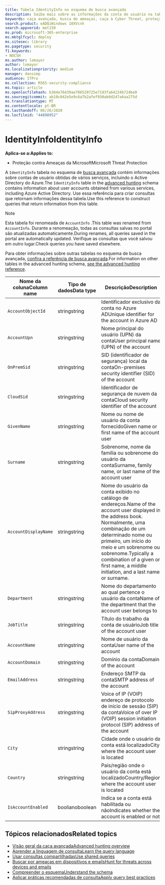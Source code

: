 ```yaml
---
title: Tabela IdentityInfo no esquema de busca avançada
description: Saiba mais sobre as informações da conta de usuário na tabela IdentityInfo do esquema de busca avançada
keywords: caça avançada, busca de ameaças, caça à Cyber Threat, proteção de ameaças da Microsoft, Microsoft 365, MTP, M365, pesquisa, consulta, telemetria, referência de esquema, Kusto, tabela, coluna, tipo de dados, descrição, AccountInfo, IdentityInfo, conta
search.product: eADQiWindows 10XVcnh
search.appverid: met150
ms.prod: microsoft-365-enterprise
ms.mktglfcycl: deploy
ms.sitesec: library
ms.pagetype: security
f1.keywords:
- NOCSH
ms.author: lomayor
author: lomayor
ms.localizationpriority: medium
manager: dansimp
audience: ITPro
ms.collection: M365-security-compliance
ms.topic: article
ms.openlocfilehash: b384e76439ae706520725e7193fa64224b724be0
ms.sourcegitcommit: ab10c042e5e9c6a7b2afef930ab0d247a6aa275d
ms.translationtype: MT
ms.contentlocale: pt-BR
ms.lasthandoff: 06/26/2020
ms.locfileid: "44898952"
---
```

# <a name="identityinfo"></a><span data-ttu-id="24268-104">IdentityInfo</span><span class="sxs-lookup"><span data-stu-id="24268-104">IdentityInfo</span></span>

<span data-ttu-id="24268-105">**Aplica-se a:**</span><span class="sxs-lookup"><span data-stu-id="24268-105">**Applies to:**</span></span>
- <span data-ttu-id="24268-106">Proteção contra Ameaças da Microsoft</span><span class="sxs-lookup"><span data-stu-id="24268-106">Microsoft Threat Protection</span></span>

<span data-ttu-id="24268-107">A `IdentityInfo` tabela no esquema de [busca avançada](advanced-hunting-overview.md) contém informações sobre contas de usuário obtidas de vários serviços, incluindo o Active Directory do Azure.</span><span class="sxs-lookup"><span data-stu-id="24268-107">The `IdentityInfo` table in the [advanced hunting](advanced-hunting-overview.md) schema contains information about user accounts obtained from various services, including Azure Active Directory.</span></span> <span data-ttu-id="24268-108">Use essa referência para criar consultas que retornam informações dessa tabela.</span><span class="sxs-lookup"><span data-stu-id="24268-108">Use this reference to construct queries that return information from this table.</span></span>

>[!NOTE]
><span data-ttu-id="24268-109">Esta tabela foi renomeada de `AccountInfo` .</span><span class="sxs-lookup"><span data-stu-id="24268-109">This table was renamed from `AccountInfo`.</span></span> <span data-ttu-id="24268-110">Durante a renomeação, todas as consultas salvas no portal são atualizadas automaticamente.</span><span class="sxs-lookup"><span data-stu-id="24268-110">During renames, all queries saved in the portal are automatically updated.</span></span> <span data-ttu-id="24268-111">Verifique as consultas que você salvou em outro lugar.</span><span class="sxs-lookup"><span data-stu-id="24268-111">Check queries you have saved elsewhere.</span></span>

<span data-ttu-id="24268-112">Para obter informações sobre outras tabelas no esquema de busca avançada, [confira a referência de busca avançada](advanced-hunting-schema-tables.md).</span><span class="sxs-lookup"><span data-stu-id="24268-112">For information on other tables in the advanced hunting schema, [see the advanced hunting reference](advanced-hunting-schema-tables.md).</span></span>

| <span data-ttu-id="24268-113">Nome da coluna</span><span class="sxs-lookup"><span data-stu-id="24268-113">Column name</span></span> | <span data-ttu-id="24268-114">Tipo de dados</span><span class="sxs-lookup"><span data-stu-id="24268-114">Data type</span></span> | <span data-ttu-id="24268-115">Descrição</span><span class="sxs-lookup"><span data-stu-id="24268-115">Description</span></span> |
|-------------|-----------|-------------|
| `AccountObjectId` | <span data-ttu-id="24268-116">string</span><span class="sxs-lookup"><span data-stu-id="24268-116">string</span></span> | <span data-ttu-id="24268-117">Identificador exclusivo da conta no Azure AD</span><span class="sxs-lookup"><span data-stu-id="24268-117">Unique identifier for the account in Azure AD</span></span> |
| `AccountUpn` | <span data-ttu-id="24268-118">string</span><span class="sxs-lookup"><span data-stu-id="24268-118">string</span></span> | <span data-ttu-id="24268-119">Nome principal do usuário (UPN) da conta</span><span class="sxs-lookup"><span data-stu-id="24268-119">User principal name (UPN) of the account</span></span> |
| `OnPremSid` | <span data-ttu-id="24268-120">string</span><span class="sxs-lookup"><span data-stu-id="24268-120">string</span></span> | <span data-ttu-id="24268-121">SID (identificador de segurança) local da conta</span><span class="sxs-lookup"><span data-stu-id="24268-121">On-premises security identifier (SID) of the account</span></span> |
| `CloudSid` | <span data-ttu-id="24268-122">string</span><span class="sxs-lookup"><span data-stu-id="24268-122">string</span></span> | <span data-ttu-id="24268-123">Identificador de segurança de nuvem da conta</span><span class="sxs-lookup"><span data-stu-id="24268-123">Cloud security identifier of the account</span></span> |
| `GivenName` | <span data-ttu-id="24268-124">string</span><span class="sxs-lookup"><span data-stu-id="24268-124">string</span></span> | <span data-ttu-id="24268-125">Nome ou nome de usuário da conta fornecido</span><span class="sxs-lookup"><span data-stu-id="24268-125">Given name or first name of the account user</span></span> |
| `Surname` | <span data-ttu-id="24268-126">string</span><span class="sxs-lookup"><span data-stu-id="24268-126">string</span></span> | <span data-ttu-id="24268-127">Sobrenome, nome da família ou sobrenome do usuário da conta</span><span class="sxs-lookup"><span data-stu-id="24268-127">Surname, family name, or last name of the account user</span></span> |
| `AccountDisplayName` | <span data-ttu-id="24268-128">string</span><span class="sxs-lookup"><span data-stu-id="24268-128">string</span></span> | <span data-ttu-id="24268-129">Nome do usuário da conta exibido no catálogo de endereços.</span><span class="sxs-lookup"><span data-stu-id="24268-129">Name of the account user displayed in the address book.</span></span> <span data-ttu-id="24268-130">Normalmente, uma combinação de um determinado nome ou primeiro, um início do meio e um sobrenome ou sobrenome.</span><span class="sxs-lookup"><span data-stu-id="24268-130">Typically a combination of a given or first name, a middle initiation, and a last name or surname.</span></span> |
| `Department` | <span data-ttu-id="24268-131">string</span><span class="sxs-lookup"><span data-stu-id="24268-131">string</span></span> | <span data-ttu-id="24268-132">Nome do departamento ao qual pertence o usuário da conta</span><span class="sxs-lookup"><span data-stu-id="24268-132">Name of the department that the account user belongs to</span></span> |
| `JobTitle` | <span data-ttu-id="24268-133">string</span><span class="sxs-lookup"><span data-stu-id="24268-133">string</span></span> | <span data-ttu-id="24268-134">Título do trabalho da conta de usuário</span><span class="sxs-lookup"><span data-stu-id="24268-134">Job title of the account user</span></span> |
| `AccountName` | <span data-ttu-id="24268-135">string</span><span class="sxs-lookup"><span data-stu-id="24268-135">string</span></span> | <span data-ttu-id="24268-136">Nome de usuário da conta</span><span class="sxs-lookup"><span data-stu-id="24268-136">User name of the account</span></span> |
| `AccountDomain` | <span data-ttu-id="24268-137">string</span><span class="sxs-lookup"><span data-stu-id="24268-137">string</span></span> | <span data-ttu-id="24268-138">Domínio da conta</span><span class="sxs-lookup"><span data-stu-id="24268-138">Domain of the account</span></span> |
| `EmailAddress` | <span data-ttu-id="24268-139">string</span><span class="sxs-lookup"><span data-stu-id="24268-139">string</span></span> | <span data-ttu-id="24268-140">Endereço SMTP da conta</span><span class="sxs-lookup"><span data-stu-id="24268-140">SMTP address of the account</span></span> |
| `SipProxyAddress` | <span data-ttu-id="24268-141">string</span><span class="sxs-lookup"><span data-stu-id="24268-141">string</span></span> | <span data-ttu-id="24268-142">Voice of IP (VOIP) endereço de protocolo de início de sessão (SIP) da conta</span><span class="sxs-lookup"><span data-stu-id="24268-142">Voice of over IP (VOIP) session initiation protocol (SIP) address of the account</span></span> |
| `City` | <span data-ttu-id="24268-143">string</span><span class="sxs-lookup"><span data-stu-id="24268-143">string</span></span> | <span data-ttu-id="24268-144">Cidade onde o usuário da conta está localizado</span><span class="sxs-lookup"><span data-stu-id="24268-144">City where the account user is located</span></span> |
| `Country` | <span data-ttu-id="24268-145">string</span><span class="sxs-lookup"><span data-stu-id="24268-145">string</span></span> | <span data-ttu-id="24268-146">País/região onde o usuário da conta está localizado</span><span class="sxs-lookup"><span data-stu-id="24268-146">Country/Region where the account user is located</span></span> |
| `IsAccountEnabled` | <span data-ttu-id="24268-147">booliano</span><span class="sxs-lookup"><span data-stu-id="24268-147">boolean</span></span> | <span data-ttu-id="24268-148">Indica se a conta está habilitada ou não</span><span class="sxs-lookup"><span data-stu-id="24268-148">Indicates whether the account is enabled or not</span></span> |

## <a name="related-topics"></a><span data-ttu-id="24268-149">Tópicos relacionados</span><span class="sxs-lookup"><span data-stu-id="24268-149">Related topics</span></span>
- [<span data-ttu-id="24268-150">Visão geral da caça avançada</span><span class="sxs-lookup"><span data-stu-id="24268-150">Advanced hunting overview</span></span>](advanced-hunting-overview.md)
- [<span data-ttu-id="24268-151">Aprender a linguagem de consulta</span><span class="sxs-lookup"><span data-stu-id="24268-151">Learn the query language</span></span>](advanced-hunting-query-language.md)
- [<span data-ttu-id="24268-152">Usar consultas compartilhadas</span><span class="sxs-lookup"><span data-stu-id="24268-152">Use shared queries</span></span>](advanced-hunting-shared-queries.md)
- [<span data-ttu-id="24268-153">Buscar por ameaças em dispositivos e emails</span><span class="sxs-lookup"><span data-stu-id="24268-153">Hunt for threats across devices and emails</span></span>](advanced-hunting-query-emails-devices.md)
- [<span data-ttu-id="24268-154">Compreender o esquema</span><span class="sxs-lookup"><span data-stu-id="24268-154">Understand the schema</span></span>](advanced-hunting-schema-tables.md)
- [<span data-ttu-id="24268-155">Aplicar práticas recomendadas de consulta</span><span class="sxs-lookup"><span data-stu-id="24268-155">Apply query best practices</span></span>](advanced-hunting-best-practices.md)
